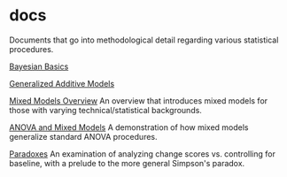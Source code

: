 # docs
Documents that go into methodological detail regarding various statistical procedures.


[Bayesian Basics](http://m-clark.github.io/docs/IntroBayes.html)

[Generalized Additive Models](http://m-clark.github.io/docs/GAM.html)

[Mixed Models Overview](http://m-clark.github.io/docs/mixedModels/mixedModels.html) An overview that introduces mixed models for those with varying technical/statistical backgrounds.

[ANOVA and Mixed Models](http://m-clark.github.io/docs/mixedModels/anovamixed.html) A demonstration of how mixed models generalize standard ANOVA procedures.

[Paradoxes](http://m-clark.github.io/docs/lord/index.html) An examination of analyzing change scores vs. controlling for baseline, with a prelude to the more general Simpson's paradox.